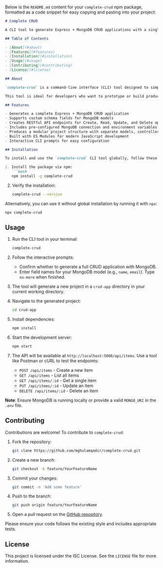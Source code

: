 Below is the `README.md` content for your `complete-crud` npm package, formatted as a code snippet for easy copying and pasting into your project:

```markdown
# Complete CRUD

A CLI tool to generate Express + MongoDB CRUD applications with a single command.

## Table of Contents

- [About](#about)
- [Features](#features)
- [Installation](#installation)
- [Usage](#usage)
- [Contributing](#contributing)
- [License](#license)

## About

`complete-crud` is a command-line interface (CLI) tool designed to simplify the creation of full-stack CRUD (Create, Read, Update, Delete) applications using Express.js and MongoDB. It automates the setup of a project structure, including models, controllers, routes, and database configuration, allowing developers to quickly bootstrap a RESTful API.

This tool is ideal for developers who want to prototype or build production-ready CRUD applications with minimal setup.

## Features

- Generates a complete Express + MongoDB CRUD application
- Supports custom schema fields for MongoDB models
- Creates RESTful API endpoints for Create, Read, Update, and Delete operations
- Includes pre-configured MongoDB connection and environment variables
- Produces a modular project structure with separate models, controllers, routes, and utilities
- Built with ES Modules for modern JavaScript development
- Interactive CLI prompts for easy configuration

## Installation

To install and use the `complete-crud` CLI tool globally, follow these steps:

1. Install the package via npm:
   ```bash
   npm install -g complete-crud
   ```

2. Verify the installation:
   ```bash
   complete-crud --version
   ```

Alternatively, you can use it without global installation by running it with `npx`:

```bash
npx complete-crud
```

## Usage

1. Run the CLI tool in your terminal:
   ```bash
   complete-crud
   ```

2. Follow the interactive prompts:
   - Confirm whether to generate a full CRUD application with MongoDB.
   - Enter field names for your MongoDB model (e.g., `name`, `email`). Type `no-more` when finished.

3. The tool will generate a new project in a `crud-app` directory in your current working directory.

4. Navigate to the generated project:
   ```bash
   cd crud-app
   ```

5. Install dependencies:
   ```bash
   npm install
   ```

6. Start the development server:
   ```bash
   npm start
   ```

7. The API will be available at `http://localhost:5000/api/items`. Use a tool like Postman or cURL to test the endpoints:
   - `POST /api/items` - Create a new item
   - `GET /api/items` - List all items
   - `GET /api/items/:id` - Get a single item
   - `PUT /api/items/:id` - Update an item
   - `DELETE /api/items/:id` - Delete an item

**Note**: Ensure MongoDB is running locally or provide a valid `MONGO_URI` in the `.env` file.

## Contributing

Contributions are welcome! To contribute to `complete-crud`:

1. Fork the repository:
   ```bash
   git clone https://github.com/mghulamqadir/complete-crud.git
   ```

2. Create a new branch:
   ```bash
   git checkout -b feature/YourFeatureName
   ```

3. Commit your changes:
   ```bash
   git commit -m 'Add some feature'
   ```

4. Push to the branch:
   ```bash
   git push origin feature/YourFeatureName
   ```

5. Open a pull request on the [GitHub repository](https://github.com/mghulamqadir/complete-crud).

Please ensure your code follows the existing style and includes appropriate tests.

## License

This project is licensed under the ISC License. See the `LICENSE` file for more information.
```